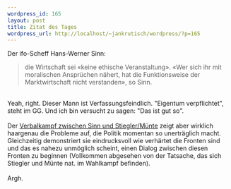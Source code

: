 ```yaml
--- 
wordpress_id: 165
layout: post
title: Zitat des Tages
wordpress_url: http://localhost/~jankrutisch/wordpress/?p=165
---
```

Der ifo-Scheff Hans-Werner Sinn:<br />
<blockquote>die Wirtschaft sei &laquo;keine ethische Veranstaltung&raquo;. &laquo;Wer sich ihr mit moralischen Anspr&uuml;chen n&auml;hert, hat die Funktionsweise der Marktwirtschaft nicht verstanden&raquo;, so Sinn.</blockquote><br />
Yeah, right. Dieser Mann ist Verfassungsfeindlich. "Eigentum verpflichtet", steht im GG. Und ich bin versucht zu sagen: "Das ist gut so".<br />
<br />
Der <a href="http://www.netzeitung.de/wirtschaft/wirtschaftspolitik/335116.html">Verbalkampf zwischen Sinn und Stiegler/M&uuml;nte</a> zeigt aber wirklich haargenau die Probleme auf, die Politik momentan so unertr&auml;glich macht. Gleichzeitig demonstriert sie eindrucksvoll wie verh&auml;rtet die Fronten sind und das es nahezu unm&ouml;glich scheint, einen Dialog zwischen diesen Fronten zu beginnen (Vollkommen abgesehen von der Tatsache, das sich Stiegler und M&uuml;nte nat. im Wahlkampf befinden).<br />
<br />
Argh.
